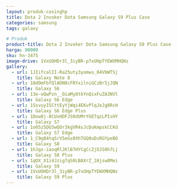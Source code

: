 ```yaml
---
layout: produk-casinghp
title: Dota 2 Invoker Dota Samsung Galaxy S9 Plus Case
categories: samsung
tags: galaxy

# Produk
product-title: Dota 2 Invoker Dota Samsung Galaxy S9 Plus Case
harga: 90000
sku: hn-3475
image-drive: 1VxUOHDr3l_3iyBR-p7xUHpTYEWXMHQNz
gallery:
  - url: 1JIifcalII-Ra25uty3yomwu_84VbWTSj
    title: Galaxy Note 8
  - url: 10dOmFbfQlADN0cFRYxilniGCzBr5jJQN
    title: Galaxy S6
  - url: 13e-oQwPzn__OiaMy8tkYnQixFuZA3NVl
    title: Galaxy S6 Edge
  - url: 1SsvuyISCttEyYjWqi4EKvPlqJeJg8RcH
    title: Galaxy S6 Edge Plus
  - url: 1Dow8j-8CUxHDFJS0dUMrYGETqzLPIsHY
    title: Galaxy S7
  - url: 1o05z5DU3wQOr3kgVR4sJcDuKmpskCCKd
    title: Galaxy S7 Edge
  - url: 1_C9q84tqSrV5eGs0XhTGQ0oDsRGYpeBO
    title: Galaxy S8
  - url: 1hJgx-iaoqRlJKlB7HYCgCcZjDJS0h7Lj
    title: Galaxy S8 Plus
  - url: 1qOX_X1i4Jzig7qS0LBAXrZ_2Ajsw8Mei
    title: Galaxy S9
  - url: 1VxUOHDr3l_3iyBR-p7xUHpTYEWXMHQNz
    title: Galaxy S9 Plus
---
```

